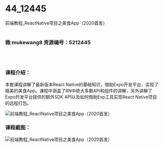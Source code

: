 # 44_12445
前端教程_ReactNative项目之美食App（2020首发）
<br/></br>
<h3>微:mukewang8 资源编号：5212445</h3>
<br/></br>
<h3>课程介绍：</h3>
<p>本套课程讲解了最新版本React Native的基础知识，借助Expo开发平台，实现了精美的美食App。课程中涵盖了RN中绝大多数API和组件的讲解，另外讲解了Expo开发平台提供的额外SDK API以及如何借助Exp工具实现React Native项目的远程打包。</p>
<p><img src="https://www.ko996.com/wp-content/uploads/img/2020/04/2-101-300x216.png" alt="前端教程_ReactNative项目之美食App（2020首发）"></p>
<h3>课程截图：</h3>
<p><img src="https://www.ko996.com/wp-content/uploads/img/2020/04/1-143.png" alt="前端教程_ReactNative项目之美食App（2020首发）"></p>


			
<p>&nbsp;</p>
